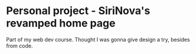 # Personal project - SiriNova's revamped home page

Part of my web dev course. Thought I was gonna give design a try, besides from code.